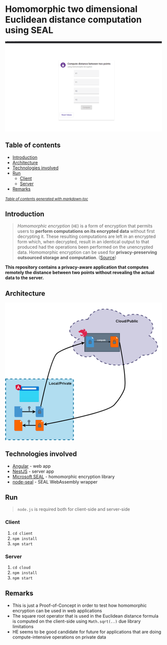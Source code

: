 # Homomorphic two dimensional Euclidean distance computation using SEAL


![Animation](images/Animation.gif)


## Table of contents

- [Introduction](#introduction)
- [Architecture](#architecture)
- [Technologies involved](#technologies-involved)
- [Run](#run)
  * [Client](#client)
  * [Server](#server)
- [Remarks](#remarks)

<small><i><a href='http://ecotrust-canada.github.io/markdown-toc/'>Table of contents generated with markdown-toc</a></i></small>

## Introduction

> *Homomorphic encryption* (`HE`) is a form of encryption that permits users to **perform computations on its encrypted data** without first decrypting it. These resulting computations are left in an encrypted form which, when decrypted, result in an identical output to that produced had the operations been performed on the unencrypted data.
Homomorphic encryption can be used for **privacy-preserving outsourced storage and computation**. ([Source](https://en.wikipedia.org/wiki/Homomorphic_encryption))

**This repository contains a privacy-aware application that computes remotely the distance between two points **without revealing the actual data** to the server.**

## Architecture

![Current Architecture](images/architecture.png)

## Technologies involved

* [Angular](https://angular.io/) - web app
* [NestJS](https://docs.nestjs.com/) - server app
* [Microsoft SEAL](https://www.microsoft.com/en-us/research/project/microsoft-seal/) - homomorphic encryption library
* [node-seal](https://github.com/morfix-io/node-seal) - SEAL WebAssembly wrapper

## Run
> `node.js` is required both for client-side and server-side

### Client
1. `cd client`
2. `npm install`
3. `npm start`

### Server
1. `cd cloud`
2. `npm install`
3. `npm start`

## Remarks

* This is just a Proof-of-Concept in order to test how homomorphic encryption can be used in web applications
* The square root operator that is used in the Euclidean distance formula is computed on the client-side using `Math.sqrt(..)` due library limitations
* HE seems to be good candidate for future for applications that are doing compute-intensive operations on private data
